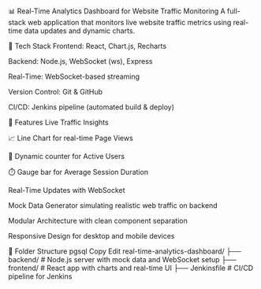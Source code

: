 📊 Real-Time Analytics Dashboard for Website Traffic Monitoring
A full-stack web application that monitors live website traffic metrics using real-time data updates and dynamic charts.

🔧 Tech Stack
Frontend: React, Chart.js, Recharts

Backend: Node.js, WebSocket (ws), Express

Real-Time: WebSocket-based streaming

Version Control: Git & GitHub

CI/CD: Jenkins pipeline (automated build & deploy)

🚀 Features
Live Traffic Insights

📈 Line Chart for real-time Page Views

👥 Dynamic counter for Active Users

⏱️ Gauge bar for Average Session Duration

Real-Time Updates with WebSocket

Mock Data Generator simulating realistic web traffic on backend

Modular Architecture with clean component separation

Responsive Design for desktop and mobile devices

📂 Folder Structure
pgsql
Copy
Edit
real-time-analytics-dashboard/
├── backend/       # Node.js server with mock data and WebSocket setup
├── frontend/      # React app with charts and real-time UI
├── Jenkinsfile    # CI/CD pipeline for Jenkins